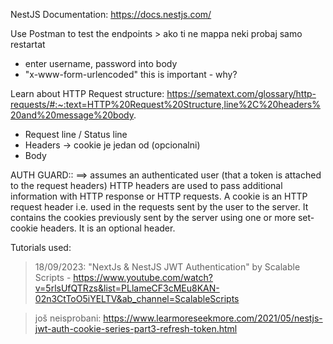 NestJS Documentation: https://docs.nestjs.com/

Use Postman to test the endpoints > ako ti ne mappa neki probaj samo restartat

- enter username, password into body
- "x-www-form-urlencoded" this is important - why?

Learn about HTTP Request structure: https://sematext.com/glossary/http-requests/#:~:text=HTTP%20Request%20Structure,line%2C%20headers%20and%20message%20body.

- Request line / Status line
- Headers -> cookie je jedan od (opcionalni)
- Body

AUTH GUARD:: ==> assumes an authenticated user (that a token is attached to the request headers)
HTTP headers are used to pass additional information with HTTP response or HTTP requests. A cookie is an HTTP request header i.e. used in the requests sent by the user to the server. It contains the cookies previously sent by the server using one or more set-cookie headers. It is an optional header.

Tutorials used:

> 18/09/2023: "NextJs & NestJS JWT Authentication" by Scalable Scripts - https://www.youtube.com/watch?v=5rlsUfQTRzs&list=PLlameCF3cMEu8KAN-02n3CtToO5iYELTV&ab_channel=ScalableScripts

> još neisprobani: https://www.learmoreseekmore.com/2021/05/nestjs-jwt-auth-cookie-series-part3-refresh-token.html
